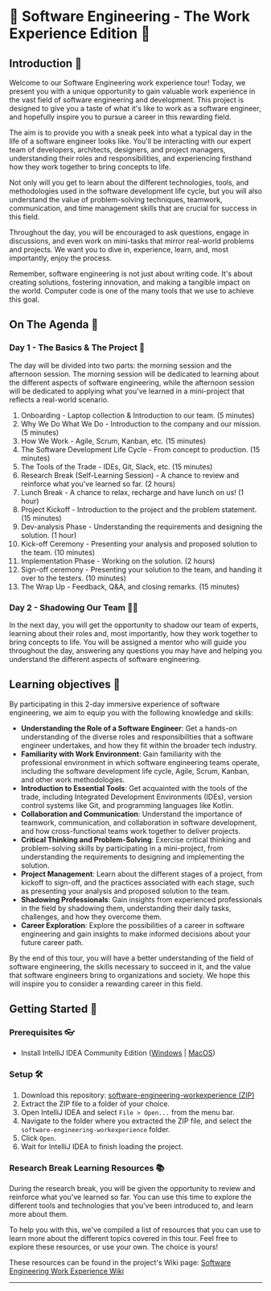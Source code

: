 # 🚀 Software Engineering - The Work Experience Edition 🚀

## Introduction 📜

Welcome to our Software Engineering work experience tour! Today, we present you with a unique opportunity to gain 
valuable work experience in the vast field of software engineering and development. This project is designed to give
you a taste of what it's like to work as a software engineer, and hopefully inspire you to pursue a career in this
rewarding field.

The aim is to provide you with a sneak peek into what a typical day in the life of a software engineer looks like. 
You'll be interacting with our expert team of developers, architects, designers, and project managers, understanding 
their roles and responsibilities, and experiencing firsthand how they work together to bring concepts to life.

Not only will you get to learn about the different technologies, tools, and methodologies used in the software 
development life cycle, but you will also understand the value of problem-solving techniques, teamwork, communication, 
and time management skills that are crucial for success in this field.

Throughout the day, you will be encouraged to ask questions, engage in discussions, and even work on mini-tasks that 
mirror real-world problems and projects. We want you to dive in, experience, learn, and, most importantly, 
enjoy the process.

Remember, software engineering is not just about writing code. It's about creating solutions, fostering innovation, 
and making a tangible impact on the world. Computer code is one of the many tools that we use to achieve this goal.  

## On The Agenda 📅

### Day 1 - The Basics & The Project 🔬

The day will be divided into two parts: the morning session and the afternoon session. The morning session will be
dedicated to learning about the different aspects of software engineering, while the afternoon session will be dedicated
to applying what you've learned in a mini-project that reflects a real-world scenario.

1. Onboarding - Laptop collection & Introduction to our team. (5 minutes)
2. Why We Do What We Do - Introduction to the company and our mission. (5 minutes)
3. How We Work - Agile, Scrum, Kanban, etc. (15 minutes)
4. The Software Development Life Cycle - From concept to production. (15 minutes)
5. The Tools of the Trade - IDEs, Git, Slack, etc. (15 minutes)
6. Research Break (Self-Learning Session) - A chance to review and reinforce what you've learned so far. (2 hours)
7. Lunch Break - A chance to relax, recharge and have lunch on us! (1 hour)
8. Project Kickoff - Introduction to the project and the problem statement. (15 minutes)
9. Dev-analysis Phase - Understanding the requirements and designing the solution. (1 hour)
10. Kick-off Ceremony - Presenting your analysis and proposed solution to the team. (10 minutes)
11. Implementation Phase - Working on the solution. (2 hours)
12. Sign-off ceremony - Presenting your solution to the team, and handing it over to the testers. (10 minutes)
13. The Wrap Up - Feedback, Q&A, and closing remarks. (15 minutes)

### Day 2 - Shadowing Our Team 👨‍💻

In the next day, you will get the opportunity to shadow our team of experts, learning about their roles and, 
most importantly, how they work together to bring concepts to life. You will be assigned a mentor who will guide you
throughout the day, answering any questions you may have and helping you understand the different aspects of software
engineering.

## Learning objectives 🎯

By participating in this 2-day immersive experience of software engineering, we aim to equip you with the following 
knowledge and skills:

- **Understanding the Role of a Software Engineer**: Get a hands-on understanding of the diverse roles and responsibilities
  that a software engineer undertakes, and how they fit within the broader tech industry.
- **Familiarity with Work Environment**: Gain familiarity with the professional environment in which software engineering 
  teams operate, including the software development life cycle, Agile, Scrum, Kanban, and other work methodologies.
- **Introduction to Essential Tools**: Get acquainted with the tools of the trade, including Integrated Development 
  Environments (IDEs), version control systems like Git, and programming languages like Kotlin.
- **Collaboration and Communication**: Understand the importance of teamwork, communication, and collaboration in 
  software development, and how cross-functional teams work together to deliver projects.
- **Critical Thinking and Problem-Solving**: Exercise critical thinking and problem-solving skills by participating in a
  mini-project, from understanding the requirements to designing and implementing the solution.
- **Project Management**: Learn about the different stages of a project, from kickoff to sign-off, and the practices 
  associated with each stage, such as presenting your analysis and proposed solution to the team.
- **Shadowing Professionals**: Gain insights from experienced professionals in the field by shadowing them, 
  understanding their daily tasks, challenges, and how they overcome them.
- **Career Exploration**: Explore the possibilities of a career in software engineering and gain insights to make 
  informed decisions about your future career path.

By the end of this tour, you will have a better understanding of the field of software engineering, the skills necessary
to succeed in it, and the value that software engineers bring to organizations and society. We hope this will inspire 
you to consider a rewarding career in this field.

## Getting Started 🏁

### Prerequisites 👓
- Install IntelliJ IDEA Community Edition ([Windows](https://www.jetbrains.com/idea/download/?section=windows) | [MacOS](https://www.jetbrains.com/idea/download/?section=mac))

### Setup 🛠️
1. Download this repository: [software-engineering-workexperience (ZIP)](https://github.com/u-ways/software-engineering-workexperience/archive/refs/heads/main.zip)
2. Extract the ZIP file to a folder of your choice.
3. Open IntelliJ IDEA and select `File > Open...` from the menu bar.
4. Navigate to the folder where you extracted the ZIP file, and select the `software-engineering-workexperience` folder.
5. Click `Open`.
6. Wait for IntelliJ IDEA to finish loading the project.

### Research Break Learning Resources 📚

During the research break, you will be given the opportunity to review and reinforce what you've learned so far.
You can use this time to explore the different tools and technologies that you've been introduced to, and learn more
about them.

To help you with this, we've compiled a list of resources that you can use to learn more about the different topics
covered in this tour. Feel free to explore these resources, or use your own. The choice is yours!

These resources can be found in the project's Wiki page: [Software Engineering Work Experience Wiki](https://github.com/u-ways/software-engineering-workexperience/wiki)

___